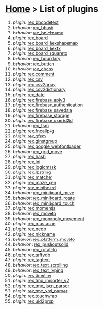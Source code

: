 # [Home](index.html) > List of plugins

1. *plugin*: [rex_bbcodetext](rex_bbcodetext.html)
2. *behavior*: [rex_bhash](rex.bhash.html)
3. *behavior*: [rex_bnickname](rex_bnickname.html)
4. *plugin*: [rex_board](rex_board.html)
5. *plugin*: [rex_board_hexshapemap](rex_board_hexshapemap.html)
6. *plugin*: [rex_board_hextx](rex_board_hextx.html)
7. *plugin*: [rex_board_squaretx](rex_board_squaretx.html)
8. *behavior*: [rex_boundary](rex_boundary.html)
9. *behavior*: [rex_button](rex_button.html)
10. *behavior*: [rex_chess](rex_chess.html)
11. *plugin*: [rex_comment](rex_comment.html)
12. *plugin*: [rex_csv](rex_csv.html)
13. *plugin*: [rex_csv2array](rex_csv2array.html)
14. *plugin*: [rex_csv2dictionary](rex_csv2dictionary.html)
15. *plugin*: [rex_date](rex_date.html)
16. *plugin*: [rex_firebase_apiv3](rex_firebase_apiv3.html)
17. *plugin*: [rex_firebase_authentication](rex_firebase_authentication.html)
18. *plugin*: [rex_firebase_savedata](rex_firebase_savedata.html)
19. *plugin*: [rex_firebase_storage](rex_firebase_storage.html)
20. *plugin*: [rex_firebase_userid2id](rex_firebase_userid2id.html)
21. *behavior*: [rex_fsm](rex_fsm.html)
22. *plugin*: [rex_fncallpkg](rex_fncallpkg.html)
23. *plugin*: [rex_gfsm](rex_gfsm.html)
24. *plugin*: [rex_ginstgroup](rex_ginstgroup.html)
25. *plugin*: [rex_google_webfontloader](rex_google_webfontloader.html)
26. *behavior*: [rex_grid_move](rex_grid_move.html)
27. *plugin*: [rex_hash](rex_hash.html)
28. *plugin*: [rex_ini](rex_ini.html)
29. *plugin*: [rex_logicmask](rex_logicmask.html)
30. *plugin*: [rex_lzstring](rex_lzstring.html)
31. *plugin*: [rex_matcher](rex_matcher.html)
32. *plugin*: [rex_maze_gen](rex_maze_gen.html)
33. *plugin*: [rex_miniboard](rex_miniboard.html)
34. *behavior*: [rex_miniboard_move](rex_miniboard_move.html)
35. *behavior*: [rex_miniboard_rotate](rex_miniboard_rotate.html)
36. *behavior*: [rex_miniboard_touch](rex_miniboard_touch.html)
37. *plugin*: [rex_momentjs](rex_momentjs.html)
38. *behavior*: [rex_moveto](rex_moveto.html)
39. *behavior*: [rex_monopoly_movement](rex_monopoly_movement.html)
40. *plugin*: [rex_mustache](rex_mustache.html)
41. *plugin*: [rex_nedb](rex_nedb.html)
42. *plugin*: [rex_nickname](rex_nickname.html)
43. *behavior*: [rex_platform_moveto](rex_platform_moveto.html)
44. *behavior* : [rex_pushoutsolid](rex_pushoutsolid.html)
45. *behavior*: [rex_rotateto](rex_rotateto.html)
46. *plugin*: [rex_taffydb](rex_taffydb.html)
47. *plugin*: [rex_tagtext](rex_tagtext.html)
48. *behavior*: [rex_text_scrolling](rex_text_scrolling.html)
49. *behavior*: [rex_text_typing](rex_text_typing.html)
50. *plugin*: [rex_timeline](rex_timeline.html)
51. *plugin*: [rex_tmx_importer_v2](rex_tmx_importer_v2.html)
52. *plugin*: [rex_tmx_json_parser](rex_tmx_json_parser.html)
53. *plugin*: [rex_tmx_xml_parser](rex_tmx_xml_parser.html)
54. *plugin*: [rex_touchwrap](rex_touchwrap.html)
55. *plugin*: [rex_uid2prop](rex_uid2prop.html)

